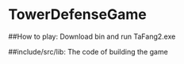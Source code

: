 # TowerDefenseGame

##How to play:
Download bin and run TaFang2.exe

##include/src/lib:
The code of building the game
